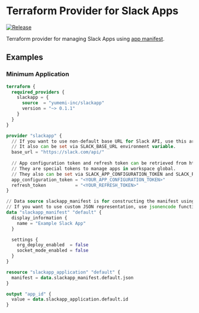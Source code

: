 # Terraform Provider for Slack Apps

[![Release](https://github.com/yumemi-inc/terraform-provider-slackapp/actions/workflows/release.yaml/badge.svg)](https://github.com/yumemi-inc/terraform-provider-slackapp/actions/workflows/release.yaml)

Terraform provider for managing Slack Apps using [app manifest](https://api.slack.com/automation/manifest).


## Examples

### Minimum Application

```terraform
terraform {
  required_providers {
    slackapp = {
      source  = "yumemi-inc/slackapp"
      version = "~> 0.1.1"
    }
  }
}

provider "slackapp" {
  // If you want to use non-default base URL for Slack API, use this argument to configure it.
  // It also can be set via SLACK_BASE_URL environment variable.
  base_url = "https://slack.com/api/"
  
  // App configuration token and refresh token can be retrieved from https://api.slack.com/authentication/config-tokens.
  // They are special tokens to manage apps in workspace global.
  // They also can be set via SLACK_APP_CONFIGURATION_TOKEN and SLACK_REFRESH_TOKEN environment variables.
  app_configuration_token = "<YOUR_APP_CONFIGURATION_TOKEN>"
  refresh_token           = "<YOUR_REFRESH_TOKEN>"
}

// Data source slackapp_manifest is for constructing the manifest using Terraform language.
// If you want to use custom JSON representation, use jsonencode function instead.
data "slackapp_manifest" "default" {
  display_information {
    name = "Example Slack App"
  }

  settings {
    org_deploy_enabled  = false
    socket_mode_enabled = false
  }
}

resource "slackapp_application" "default" {
  manifest = data.slackapp_manifest.default.json
}

output "app_id" {
  value = data.slackapp_application.default.id
}
```
